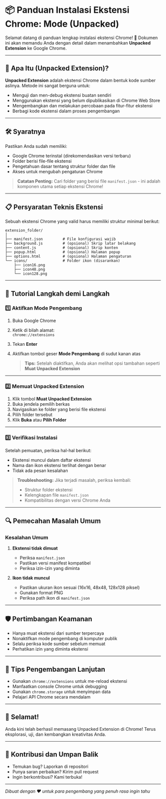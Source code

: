 # 📦 Panduan Instalasi Ekstensi Chrome: Mode (Unpacked)

Selamat datang di panduan lengkap instalasi ekstensi Chrome! 🚀 Dokumen ini akan memandu Anda dengan detail dalam menambahkan **Unpacked Extension** ke Google Chrome.

---

## 🎯 Apa Itu (Unpacked Extension)?

**Unpacked Extension** adalah ekstensi Chrome dalam bentuk kode sumber aslinya. Metode ini sangat berguna untuk:
- Menguji dan men-debug ekstensi buatan sendiri
- Menggunakan ekstensi yang belum dipublikasikan di Chrome Web Store
- Mengembangkan dan melakukan percobaan pada fitur-fitur ekstensi
- Berbagi kode ekstensi dalam proses pengembangan

---

## 🛠️ Syaratnya

Pastikan Anda sudah memiliki:
- Google Chrome terinstal (direkomendasikan versi terbaru)
- Folder berisi file-file ekstensi
- Pengetahuan dasar tentang struktur folder dan file
- Akses untuk mengubah pengaturan Chrome

> **Catatan Penting:** Cari folder yang berisi file `manifest.json` - ini adalah komponen utama setiap ekstensi Chrome!

---

## 📋 Persyaratan Teknis Ekstensi

Sebuah ekstensi Chrome yang valid harus memiliki struktur minimal berikut:
```
extension_folder/
│
├── manifest.json         # File konfigurasi wajib
├── background.js         # (opsional) Skrip latar belakang
├── content.js            # (opsional) Skrip konten
├── popup.html            # (opsional) Halaman popup
├── options.html          # (opsional) Halaman pengaturan
└── icons/                # Folder ikon (disarankan)
    ├── icon16.png
    ├── icon48.png
    └── icon128.png
```

---

## 📃 Tutorial Langkah demi Langkah

### 1️⃣ Aktifkan Mode Pengembang
1. Buka Google Chrome
2. Ketik di bilah alamat:  
   `chrome://extensions`
3. Tekan **Enter**
4. Aktifkan tombol geser **Mode Pengembang** di sudut kanan atas

   > **Tips:** Setelah diaktifkan, Anda akan melihat opsi tambahan seperti **Muat Unpacked Extension**

---

### 2️⃣ Memuat Unpacked Extension
1. Klik tombol **Muat Unpacked Extension**
2. Buka jendela pemilih berkas
3. Navigasikan ke folder yang berisi file ekstensi
4. Pilih folder tersebut
5. Klik **Buka** atau **Pilih Folder**

---

### 3️⃣ Verifikasi Instalasi
Setelah pemuatan, periksa hal-hal berikut:
- Ekstensi muncul dalam daftar ekstensi
- Nama dan ikon ekstensi terlihat dengan benar
- Tidak ada pesan kesalahan

> **Troubleshooting:** Jika terjadi masalah, periksa kembali:
> - Struktur folder ekstensi
> - Kelengkapan file `manifest.json`
> - Kompatibilitas dengan versi Chrome Anda

---

## 🔍 Pemecahan Masalah Umum

### Kesalahan Umum
1. **Ekstensi tidak dimuat**
   - Periksa `manifest.json`
   - Pastikan versi manifest kompatibel
   - Periksa izin-izin yang diminta

2. **Ikon tidak muncul**
   - Pastikan ukuran ikon sesuai (16x16, 48x48, 128x128 piksel)
   - Gunakan format PNG
   - Periksa path ikon di `manifest.json`

---

## 🛡️ Pertimbangan Keamanan
- Hanya muat ekstensi dari sumber terpercaya
- Nonaktifkan mode pengembang di komputer publik
- Selalu periksa kode sumber sebelum memuat
- Perhatikan izin yang diminta ekstensi

---

## 🚀 Tips Pengembangan Lanjutan
- Gunakan `chrome://extensions` untuk me-reload ekstensi
- Manfaatkan console Chrome untuk debugging
- Gunakan `chrome.storage` untuk menyimpan data
- Pelajari API Chrome secara mendalam

---

## 🎉 Selamat!
Anda kini telah berhasil memasang Unpacked Extension di Chrome! Terus eksplorasi, uji, dan kembangkan kreativitas Anda.

---

## 🌟 Kontribusi dan Umpan Balik
- Temukan bug? Laporkan di repositori
- Punya saran perbaikan? Kirim pull request
- Ingin berkontribusi? Kami terbuka!

---

*Dibuat dengan ❤️ untuk para pengembang yang penuh rasa ingin tahu*